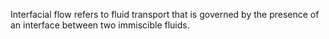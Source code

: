 Interfacial flow refers to fluid transport that is governed by the presence of an interface between two immiscible fluids.

